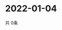 # 2022-01-04
  共 0条

  <!-- BEGIN -->
  <!-- 最后更新时间Tue Jan 04 2022 16:07:08 GMT+0000 (Coordinated Universal Time) -->
  
  <!-- END -->
  
  